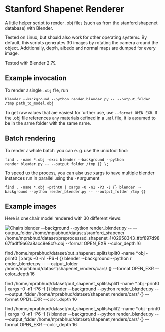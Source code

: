 # Stanford Shapenet Renderer

A little helper script to render .obj files (such as from the stanford shapenet database) with Blender.

Tested on Linux, but should also work for other operating systems.
By default, this scripts generates 30 images by rotating the camera around the object.
Additionally, depth, albedo and normal maps are dumped for every image.

Tested with Blender 2.79.

## Example invocation

To render a single `.obj` file, run

    blender --background --python render_blender.py -- --output_folder /tmp path_to_model.obj

To get raw values that are easiest for further use, use `--format OPEN_EXR`. If the .obj file references any materials defined in a `.mtl` file, it is assumed to be in the same folder with the same name.

## Batch rendering

To render a whole batch, you can e. g. use the unix tool find:

    find . -name *.obj -exec blender --background --python render_blender.py -- --output_folder /tmp {} \;

To speed up the process, you can also use xargs to have multiple blender instances run in parallel using the `-P` argument

    find . -name *.obj -print0 | xargs -0 -n1 -P3 -I {} blender --background --python render_blender.py -- --output_folder /tmp {}

## Example images

Here is one chair model rendered with 30 different views:

![Chairs](examples/out_without_specular.png)
blender --background --python render_blender.py -- --output_folder /home/mprabhud/dataset/stanford_shapenet /home/mprabhud/dataset/preprocessed_shapenet_4/02958343_ffbf897d9867fadff9a62a8acc9e8cfe.obj --format OPEN_EXR --color_depth 16

find /home/mprabhud/dataset/out_shapenet_splits/split0  -name *.obj -print0 | xargs -0 -n1 -P6 -I {} blender --background --python r
ender_blender.py -- --output_folder /home/mprabhud/dataset/shapenet_renders/cars/ {} --format OPEN_EXR --color_depth 16

find /home/mprabhud/dataset/out_shapenet_splits/split1  -name *.obj -print0 | xargs -0 -n1 -P6 -I {} blender --background --python render_blender.py -- --output_folder /home/mprabhud/dataset/shapenet_renders/cars/ {} --format OPEN_EXR --color_depth 16

find /home/mprabhud/dataset/out_shapenet_splits/split2  -name *.obj -print0 | xargs -0 -n1 -P6 -I {} blender --background --python render_blender.py -- --output_folder /home/mprabhud/dataset/shapenet_renders/cars/ {} --format OPEN_EXR --color_depth 16